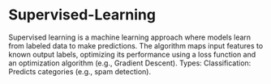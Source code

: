 # Supervised-Learning
Supervised learning is a machine learning approach where models learn from labeled data to make predictions. The algorithm maps input features to known output labels, optimizing its performance using a loss function and an optimization algorithm (e.g., Gradient Descent).  Types: Classification: Predicts categories (e.g., spam detection). 
